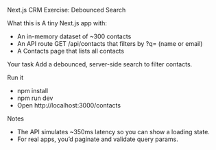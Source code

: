 Next.js CRM Exercise: Debounced Search

What this is
A tiny Next.js app with:
- An in-memory dataset of ~300 contacts
- An API route GET /api/contacts that filters by ?q= (name or email)
- A Contacts page that lists all contacts

Your task 
Add a debounced, server-side search to filter contacts.

Run it
- npm install
- npm run dev
- Open http://localhost:3000/contacts

Notes
- The API simulates ~350ms latency so you can show a loading state.
- For real apps, you’d paginate and validate query params.